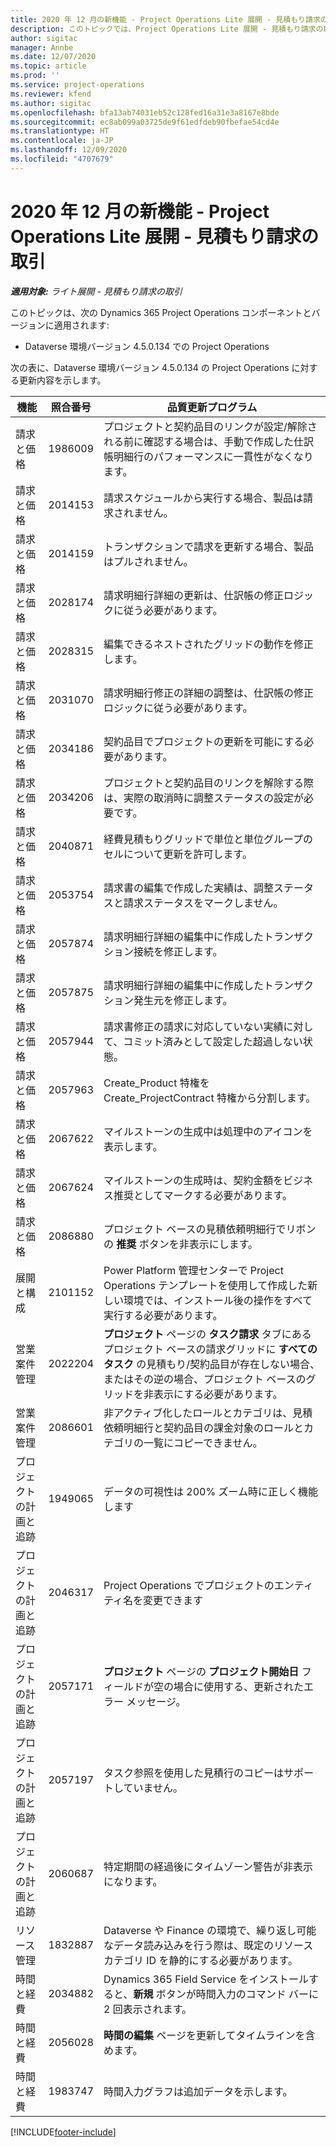 ```yaml
---
title: 2020 年 12 月の新機能 - Project Operations Lite 展開 - 見積もり請求の取引
description: このトピックでは、Project Operations Lite 展開 - 見積もり請求の取引の 2020 年 12 月リリースで利用可能な品質更新について説明します。
author: sigitac
manager: Annbe
ms.date: 12/07/2020
ms.topic: article
ms.prod: ''
ms.service: project-operations
ms.reviewer: kfend
ms.author: sigitac
ms.openlocfilehash: bfa13ab74031eb52c128fed16a31e3a8167e8bde
ms.sourcegitcommit: ec8ab099a03725de9f61edfdeb90fbefae54cd4e
ms.translationtype: HT
ms.contentlocale: ja-JP
ms.lasthandoff: 12/09/2020
ms.locfileid: "4707679"
---
```

# <a name="whats-new-december-2020---project-operations-lite-deployment---deal-to-proforma-invoicing"></a>2020 年 12 月の新機能 - Project Operations Lite 展開 - 見積もり請求の取引

_**適用対象:** ライト展開 - 見積もり請求の取引_

このトピックは、次の Dynamics 365 Project Operations コンポーネントとバージョンに適用されます:

  - Dataverse 環境バージョン 4.5.0.134 での Project Operations 

次の表に、Dataverse 環境バージョン 4.5.0.134 の Project Operations に対する更新内容を示します。

| **機能** | **照合番号** | **品質更新プログラム** |
| --- | --- | --- |
| 請求と価格 | 1986009 | プロジェクトと契約品目のリンクが設定/解除される前に確認する場合は、手動で作成した仕訳帳明細行のパフォーマンスに一貫性がなくなります。 |
| 請求と価格 | 2014153 | 請求スケジュールから実行する場合、製品は請求されません。 |
| 請求と価格 | 2014159 | トランザクションで請求を更新する場合、製品はプルされません。 |
| 請求と価格 | 2028174 | 請求明細行詳細の更新は、仕訳帳の修正ロジックに従う必要があります。 |
| 請求と価格 | 2028315 | 編集できるネストされたグリッドの動作を修正します。 |
| 請求と価格 | 2031070 | 請求明細行修正の詳細の調整は、仕訳帳の修正ロジックに従う必要があります。 |
| 請求と価格 | 2034186 | 契約品目でプロジェクトの更新を可能にする必要があります。 |
| 請求と価格 | 2034206 | プロジェクトと契約品目のリンクを解除する際は、実際の取消時に調整ステータスの設定が必要です。 |
| 請求と価格 | 2040871 | 経費見積もりグリッドで単位と単位グループのセルについて更新を許可します。 |
| 請求と価格 | 2053754 | 請求書の編集で作成した実績は、調整ステータスと請求ステータスをマークしません。 |
| 請求と価格 | 2057874 | 請求明細行詳細の編集中に作成したトランザクション接続を修正します。 |
| 請求と価格 | 2057875 | 請求明細行詳細の編集中に作成したトランザクション発生元を修正します。 |
| 請求と価格 | 2057944 | 請求書修正の請求に対応していない実績に対して、コミット済みとして設定した超過しない状態。 |
| 請求と価格 | 2057963 | Create\_Product 特権を Create\_ProjectContract 特権から分割します。 |
| 請求と価格 | 2067622 | マイルストーンの生成中は処理中のアイコンを表示します。 |
| 請求と価格 | 2067624 | マイルストーンの生成時は、契約金額をビジネス推奨としてマークする必要があります。 |
| 請求と価格 | 2086880 | プロジェクト ベースの見積依頼明細行でリボンの **推奨** ボタンを非表示にします。 |
| 展開と構成 | 2101152 | Power Platform 管理センターで Project Operations テンプレートを使用して作成した新しい環境では、インストール後の操作をすべて実行する必要があります。 |
|  営業案件管理 | 2022204 | **プロジェクト** ページの **タスク請求** タブにあるプロジェクト ベースの請求グリッドに **すべてのタスク** の見積もり/契約品目が存在しない場合、またはその逆の場合、プロジェクト ベースのグリッドを非表示にする必要があります。 |
|  営業案件管理 | 2086601 | 非アクティブ化したロールとカテゴリは、見積依頼明細行と契約品目の課金対象のロールとカテゴリの一覧にコピーできません。 |
| プロジェクトの計画と追跡 | 1949065 | データの可視性は 200% ズーム時に正しく機能します |
| プロジェクトの計画と追跡 | 2046317 | Project Operations でプロジェクトのエンティティ名を変更できます |
| プロジェクトの計画と追跡 | 2057171 | **プロジェクト** ページの **プロジェクト開始日** フィールドが空の場合に使用する、更新されたエラー メッセージ。 |
| プロジェクトの計画と追跡 | 2057197 | タスク参照を使用した見積行のコピーはサポートしていません。 |
| プロジェクトの計画と追跡 | 2060687 | 特定期間の経過後にタイムゾーン警告が非表示になります。 |
| リソース管理 | 1832887 | Dataverse や Finance の環境で、繰り返し可能なデータ読み込みを行う際は、既定のリソース カテゴリ ID を静的にする必要があります。 |
| 時間と経費 | 2034882 | Dynamics 365 Field Service をインストールすると、**新規** ボタンが時間入力のコマンド バーに 2 回表示されます。 |
| 時間と経費 | 2056028 | **時間の編集** ページを更新してタイムラインを含めます。 |
| 時間と経費 | 1983747 | 時間入力グラフは追加データを示します。 |


[!INCLUDE[footer-include](../../includes/footer-banner.md)]